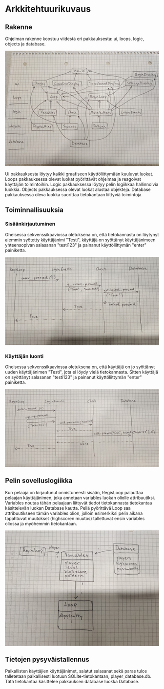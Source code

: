 # Arkkitehtuurikuvaus

## Rakenne

Ohjelman rakenne koostuu viidestä eri pakkauksesta: ui, loops, logic, objects ja database.

![rakenne](rakenne.jpg)

Ui pakkauksesta löytyy kaikki graafiseen käyttöliittymään kuuluvat luokat. Loops pakkauksessa olevat luokat pyörittävät ohjelmaa ja reagoivat käyttäjän toimintoihin. Logic pakkauksessa löytyy pelin logiikkaa hallinnoivia luokkia. Objects pakkauksessa olevat luokat alustaa objekteja. Database pakkauksessa oleva luokka suorittaa tietokantaan liittyviä toimintoja.

## Toiminnallisuuksia

### Sisäänkirjautuminen

Oheisessa sekvenssikaaviossa oletuksena on, että tietokannasta on löytynyt aiemmin syötetty käyttäjänimi "Testi", käyttäjä on syöttänyt käyttäjänimeen yhteensopivan salasanan "testi123" ja painanut käyttöliittymän "enter" painiketta.

![login_sekvenssikaavio](login_sekvenssikaavio.jpg)

### Käyttäjän luonti

Oheisessa sekvenssikaaviossa oletuksena on, että käyttäjä on jo syöttänyt uuden käyttäjänimen "Testi", jota ei löydy vielä tietokannasta. Sitten käyttäjä on syöttänyt salasanan "testi123" ja painanut käyttöliittymän "enter" painiketta.

![create_sekvenssikaavio](create_sekvenssikaavio.jpg)


## Pelin sovelluslogiikka

Kun pelaaja on kirjautunut onnistuneesti sisään, RegisLoop palauttaa pelaajan käyttäjänimen, joka annetaan variables luokan oliolle attribuutiksi. Variables noutaa tähän pelaajaan liittyvät tiedot tietokannasta tietokantaa käsittelevän luokan Database kautta. Peliä pyörittävä Loop saa attribuutikseen tämän variables olion, jolloin esimerkiksi pelin aikana tapahtuvat muutokset (highscoren muutos) tallettuvat ensin variables oliossa ja myöhemmin tietokantaan.

![pelin_toiminnallisuus](pelin_toiminnallisuus.jpg)

## Tietojen pysyväistallennus

Paikallisten käyttäjien käyttäjänimet, salatut salasanat sekä paras tulos talletetaan paikallisesti luotuun SQLite-tietokantaan, player_database.db. Tätä tietokantaa käsittelee pakkauksen database luokka Database. 
